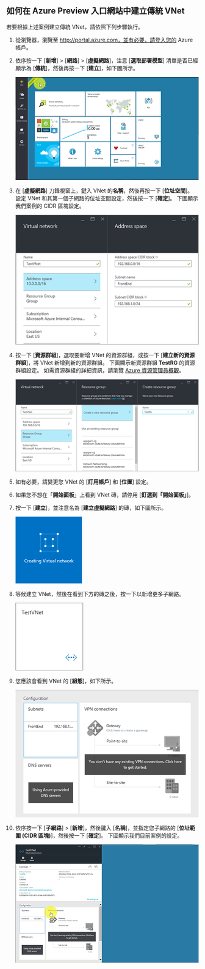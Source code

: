 ## 如何在 Azure Preview 入口網站中建立傳統 VNet

若要根據上述案例建立傳統 VNet，請依照下列步驟執行。

1. 從瀏覽器，瀏覽至 http://portal.azure.com，並有必要，請登入您的 Azure 帳戶。
2. 依序按一下 [**新增**] > [**網路**] > [**虛擬網路**]，注意 [**選取部署模型**] 清單是否已經顯示為 [**傳統**]，然後再按一下 [**建立**]，如下圖所示。

    ![在 Preview 入口網站中建立 VNet](./media/virtual-networks-create-vnet-classic-pportal-include/vnet-create-pportal-figure1.gif)

3. 在 [**虛擬網路**] 刀鋒視窗上，鍵入 VNet 的**名稱**，然後再按一下 [**位址空間**]。 設定 VNet 和其第一個子網路的位址空間設定，然後按一下 [**確定**]。 下圖顯示我們案例的 CIDR 區塊設定。

    ![位址空間刀鋒視窗](./media/virtual-networks-create-vnet-classic-pportal-include/vnet-create-pportal-figure2.png)

4. 按一下 [**資源群組**]，選取要新增 VNet 的資源群組，或按一下 [**建立新的資源群組**]，將 VNet 新增到新的資源群組。 下圖顯示新資源群組 **TestRG** 的資源群組設定。 如需資源群組的詳細資訊，請瀏覽 [Azure 資源管理員概觀](resource-group-overview.md/#resource-groups)。

    ![建立資源群組刀鋒視窗](./media/virtual-networks-create-vnet-classic-pportal-include/vnet-create-pportal-figure3.png)

5. 如有必要，請變更您 VNet 的 [**訂用帳戶**] 和 [**位置**] 設定。

6. 如果您不想在「**開始面板**」上看到 VNet 磚，請停用 [**釘選到「開始面板」**]。

7. 按一下 [**建立**]，並注意名為 [**建立虛擬網路**] 的磚，如下圖所示。

    ![在入口網站中建立 VNet](./media/virtual-networks-create-vnet-classic-pportal-include/vnet-create-pportal-figure4.png)

8. 等候建立 VNet，然後在看到下方的磚之後，按一下以新增更多子網路。

    ![在入口網站中建立 VNet](./media/virtual-networks-create-vnet-classic-pportal-include/vnet-create-pportal-figure5.png)

9. 您應該會看到 VNet 的 [**組態**]，如下所示。

    ![在入口網站中建立 VNet](./media/virtual-networks-create-vnet-classic-pportal-include/vnet-create-pportal-figure6.png)

10. 依序按一下 [**子網路**] > [**新增**]，然後鍵入 [**名稱**]，並指定您子網路的 [**位址範圍 (CIDR 區塊)**]，然後按一下 [**確定**]。 下圖顯示我們目前案例的設定。

    ![在 Preview 入口網站中建立 VNet](./media/virtual-networks-create-vnet-classic-pportal-include/vnet-create-pportal-figure7.gif)




